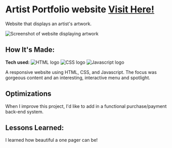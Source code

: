 # Artist Portfolio website <a href="https://isabelchan.netlify.app">Visit Here!</a>

Website that displays an artist's artwork.

<img src="https://namnguyendev.netlify.app/images/Artist%20Portfolio.png" alt="Screenshot of website displaying artwork">


## How It's Made:

**Tech used:** <img src="https://img.shields.io/badge/HTML5-E34F26?style=for-the-badge&logo=html5&logoColor=white" alt="HTML logo"> <img src="https://img.shields.io/badge/CSS3-1572B6?style=for-the-badge&logo=css3&logoColor=white" alt="CSS logo"> <img src="https://img.shields.io/badge/JavaScript-323330?style=for-the-badge&logo=javascript&logoColor=F7DF1E" alt="Javascript logo">

A responsive website using HTML, CSS, and Javascript. The focus was gorgeous content and an interesting, interactive menu and spotlight.

## Optimizations

When I improve this project, I'd like to add in a functional purchase/payment back-end system.

## Lessons Learned:

I learned how beautiful a one pager can be! 
